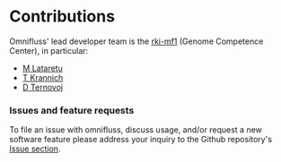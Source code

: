 # Contributions

Omnifluss' lead developer team is the [rki-mf1](https://github.com/rki-mf1) (Genome Competence Center), in particular:

- [M Lataretu](https://github.com/MarieLataretu)
- [T Krannich](https://github.com/Krannich479)
- [D Ternovoj](https://github.com/DimitriTernovoj)

### Issues and feature requests
To file an issue with omnifluss, discuss usage, and/or request a new software feature please address your inquiry to the Github repository's [Issue section](https://github.com/rki-mf1/omnifluss/issues).